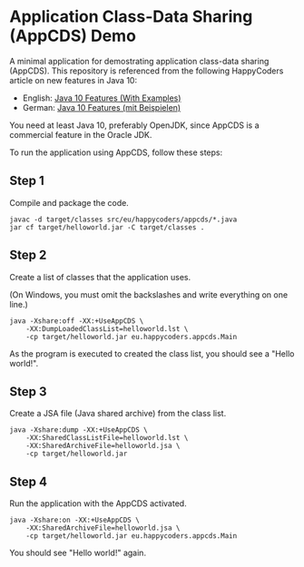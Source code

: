 # Application Class-Data Sharing (AppCDS) Demo

A minimal application for demostrating application class-data sharing (AppCDS). This repository is referenced from the following HappyCoders article on new features in Java 10:

* English: [Java 10 Features (With Examples)](https://www.happycoders.eu/java/java-10-features/)
* German: [Java 10 Features (mit Beispielen)](https://www.happycoders.eu/de/java/java-10-features-de/)

You need at least Java 10, preferably OpenJDK, since AppCDS is a commercial feature in the Oracle JDK.

To run the application using AppCDS, follow these steps:

## Step 1

Compile and package the code.

```
javac -d target/classes src/eu/happycoders/appcds/*.java
jar cf target/helloworld.jar -C target/classes .
```

## Step 2

Create a list of classes that the application uses.

(On Windows, you must omit the backslashes and write everything on one line.)

```
java -Xshare:off -XX:+UseAppCDS \
    -XX:DumpLoadedClassList=helloworld.lst \
    -cp target/helloworld.jar eu.happycoders.appcds.Main
```

As the program is executed to created the class list, you should see a "Hello world!".

## Step 3

Create a JSA file (Java shared archive) from the class list.

```
java -Xshare:dump -XX:+UseAppCDS \
    -XX:SharedClassListFile=helloworld.lst \
    -XX:SharedArchiveFile=helloworld.jsa \
    -cp target/helloworld.jar
```

## Step 4

Run the application with the AppCDS activated.

```
java -Xshare:on -XX:+UseAppCDS \
    -XX:SharedArchiveFile=helloworld.jsa \
    -cp target/helloworld.jar eu.happycoders.appcds.Main
```

You should see "Hello world!" again.